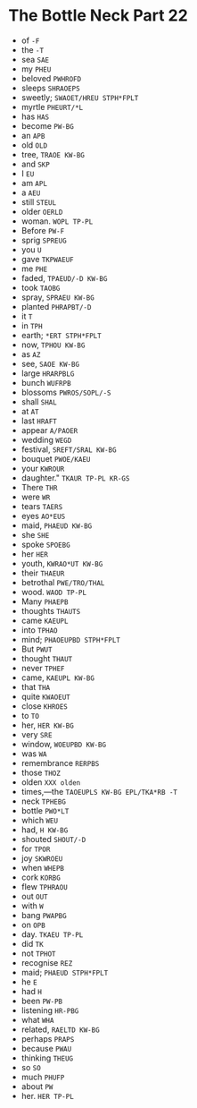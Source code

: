 # The Bottle Neck Part 22

* of `-F`
* the `-T`
* sea `SAE`
* my `PHEU`
* beloved `PWHROFD`
* sleeps `SHRAOEPS`
* sweetly; `SWAOET/HREU STPH*FPLT`
* myrtle `PHEURT/*L`
* has `HAS`
* become `PW-BG`
* an `APB`
* old `OLD`
* tree, `TRAOE KW-BG`
* and `SKP`
* I `EU`
* am `APL`
* a `AEU`
* still `STEUL`
* older `OERLD`
* woman. `WOPL TP-PL`
* Before `PW-F`
* sprig `SPREUG`
* you `U`
* gave `TKPWAEUF`
* me `PHE`
* faded, `TPAEUD/-D KW-BG`
* took `TAOBG`
* spray, `SPRAEU KW-BG`
* planted `PHRAPBT/-D`
* it `T`
* in `TPH`
* earth; `*ERT STPH*FPLT`
* now, `TPHOU KW-BG`
* as `AZ`
* see, `SAOE KW-BG`
* large `HRARPBLG`
* bunch `WUFRPB`
* blossoms `PWROS/SOPL/-S`
* shall `SHAL`
* at `AT`
* last `HRAFT`
* appear `A/PAOER`
* wedding `WEGD`
* festival, `SREFT/SRAL KW-BG`
* bouquet `PWOE/KAEU`
* your `KWROUR`
* daughter." `TKAUR TP-PL KR-GS`
* There `THR`
* were `WR`
* tears `TAERS`
* eyes `AO*EUS`
* maid, `PHAEUD KW-BG`
* she `SHE`
* spoke `SPOEBG`
* her `HER`
* youth, `KWRAO*UT KW-BG`
* their `THAEUR`
* betrothal `PWE/TRO/THAL`
* wood. `WAOD TP-PL`
* Many `PHAEPB`
* thoughts `THAUTS`
* came `KAEUPL`
* into `TPHAO`
* mind; `PHAOEUPBD STPH*FPLT`
* But `PWUT`
* thought `THAUT`
* never `TPHEF`
* came, `KAEUPL KW-BG`
* that `THA`
* quite `KWAOEUT`
* close `KHROES`
* to `TO`
* her, `HER KW-BG`
* very `SRE`
* window, `WOEUPBD KW-BG`
* was `WA`
* remembrance `RERPBS`
* those `THOZ`
* olden `XXX olden`
* times,—the `TAOEUPLS KW-BG EPL/TKA*RB -T`
* neck `TPHEBG`
* bottle `PWO*LT`
* which `WEU`
* had, `H KW-BG`
* shouted `SHOUT/-D`
* for `TPOR`
* joy `SKWROEU`
* when `WHEPB`
* cork `KORBG`
* flew `TPHRAOU`
* out `OUT`
* with `W`
* bang `PWAPBG`
* on `OPB`
* day. `TKAEU TP-PL`
* did `TK`
* not `TPHOT`
* recognise `REZ`
* maid; `PHAEUD STPH*FPLT`
* he `E`
* had `H`
* been `PW-PB`
* listening `HR-PBG`
* what `WHA`
* related, `RAELTD KW-BG`
* perhaps `PRAPS`
* because `PWAU`
* thinking `THEUG`
* so `SO`
* much `PHUFP`
* about `PW`
* her. `HER TP-PL`
